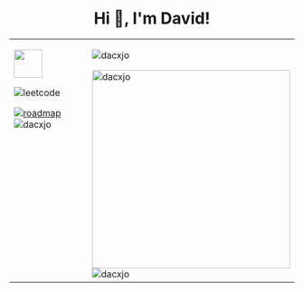 <h1 align="center">Hi 👋, I'm David!</h1>
<table>
    <tr>
        <td width="350px" valign="top">
            <p>
                <a href="https://www.credential.net/3a267584-0ab4-4b18-a346-aea2f1b1614b" target="_blank">
                     <img src="https://api.accredible.com/v1/frontend/credential_website_embed_image/badge/101065516" width="50" />
                </a>
            </p>
            <p>
                <img src="https://img.shields.io/badge/dynamic/json?style=flat&labelColor=black&color=%23ffa116&label=Solved&query=solvedOverTotal&url=https%3A%2F%2Fleetcode-badge.vercel.app%2Fapi%2Fusers%2Fdacxj0&logo=leetcode&logoColor=yellow" alt="leetcode" />
            </p>
    <a href="https://roadmap.sh"><img src="https://api.roadmap.sh/v1-badge/wide/64abb40714678473bb5dcb8b?variant=light&roadmaps=react%2Ctypescript%2Cpython%2Cai-data-scientist" alt="roadmap"/></a>
            </a>
            <img src="https://github-readme-stats.vercel.app/api/top-langs?username=dacxjo&show_icons=true&locale=en&layout=compact&theme=vue" alt="dacxjo" />
        </td>
        <td>
            <p align="left">
                <img src="https://komarev.com/ghpvc/?username=dacxjo&label=Profile%20views&color=0e75b6&style=flat" alt="dacxjo" />
            </p>
            <img width="350" src="https://github-readme-stats.vercel.app/api?username=dacxjo&show_icons=true&locale=en&theme=vue" alt="dacxjo" />
            <img src="https://github-readme-streak-stats.herokuapp.com/?user=dacxjo&theme=vue" alt="dacxjo" />
        </td>
    </tr>
</table>
